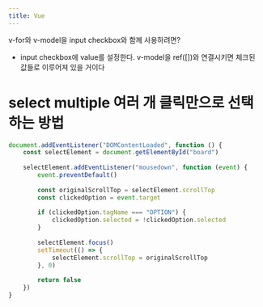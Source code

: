```yaml
---
title: Vue
---
```

v-for와 v-model을 input checkbox와 함께 사용하려면?
- input checkbox에 value를 설정한다. v-model을 ref([])와 연결시키면 체크된 값들로 이루어져 있을 거이다

# select multiple 여러 개 클릭만으로 선택하는 방법
```js
document.addEventListener("DOMContentLoaded", function () {  
    const selectElement = document.getElementById("board")  
  
    selectElement.addEventListener("mousedown", function (event) {  
        event.preventDefault()  
  
        const originalScrollTop = selectElement.scrollTop  
        const clickedOption = event.target  
  
        if (clickedOption.tagName === "OPTION") {  
            clickedOption.selected = !clickedOption.selected  
        }  
  
        selectElement.focus()  
        setTimeout(() => {  
            selectElement.scrollTop = originalScrollTop  
        }, 0)  
  
        return false  
    })  
}
